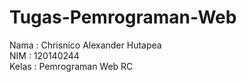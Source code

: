 # Tugas-Pemrograman-Web

Nama : Chrisnico Alexander Hutapea<br/>
NIM : 120140244<br/>
Kelas : Pemrograman Web RC
